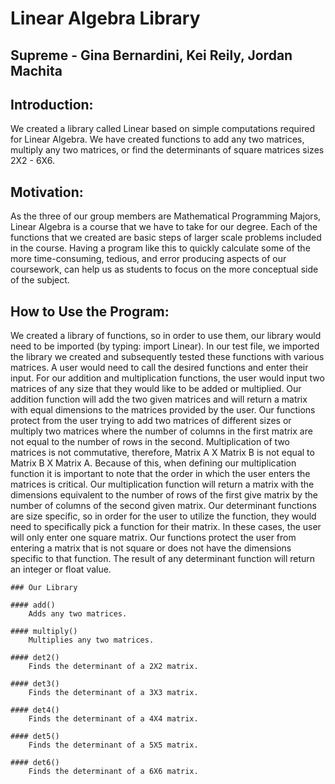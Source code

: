 # Linear Algebra Library

## Supreme - Gina Bernardini, Kei Reily, Jordan Machita


## Introduction:

<p>     We created a library called Linear based on simple computations required for Linear Algebra. We have created functions to add any two matrices, multiply any two matrices, or find the determinants of square matrices sizes 2X2 - 6X6. </p>
    


## Motivation:
    
<p>    As the three of our group members are Mathematical Programming Majors, Linear Algebra is a course that we have to take for our degree. Each of the functions that we created are basic steps of larger scale problems included in the course. Having a program like this to quickly calculate some of the more time-consuming, tedious, and error producing aspects of our coursework, can help us as students to focus on the more conceptual side of the subject. </p>



## How to Use the Program:

<p>    We created a library of functions, so in order to use them, our library would need to be imported (by typing: import Linear). In our test file, we imported the library we created and subsequently tested these functions with various matrices. A user would need to call the desired functions and enter their input. For our addition and multiplication functions, the user would input two matrices of any size that they would like to be added or multiplied. Our addition function will add the two given matrices and will return a matrix with equal dimensions to the matrices provided by the user. Our functions protect from the user trying to add two matrices of different sizes or multiply two matrices where the number of columns in the first matrix are not equal to the number of rows in the second. Multiplication of two matrices is not commutative, therefore, Matrix A X Matrix B is not equal to Matrix B X Matrix A. Because of this, when defining our multiplication function it is important to note that the order in which the user enters the matrices is critical. Our multiplication function will return a matrix with the dimensions equivalent to the number of rows of the first give matrix by the number of columns of the second given matrix. Our determinant functions are size specific, so in order for the user to utilize the function, they would need to specifically pick a function for their matrix. In these cases, the user will only enter one square matrix. Our functions protect the user from entering a matrix that is not square or does not have the dimensions specific to that function. The result of any determinant function will return an integer or float value.</p>
    
    
    
    ### Our Library
    
    #### add()
        Adds any two matrices.
        
    #### multiply()
        Multiplies any two matrices.
    
    #### det2()
        Finds the determinant of a 2X2 matrix.
    
    #### det3()
        Finds the determinant of a 3X3 matrix.
        
    #### det4()
        Finds the determinant of a 4X4 matrix.
        
    #### det5()
        Finds the determinant of a 5X5 matrix.
    
    #### det6()
        Finds the determinant of a 6X6 matrix.
